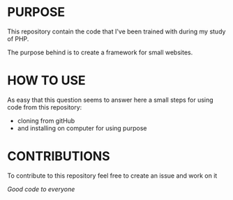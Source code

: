# PURPOSE

This repository contain the code that I've been trained with during my study of PHP.

The purpose behind is to create a framework for small websites. 

# HOW TO USE

As easy that this question seems to answer here a small steps for using code from  this repository: 
  - cloning from gitHub
  -  and installing on computer for using purpose
# CONTRIBUTIONS
To contribute to this repository feel free to create an issue and work on it


<i>Good code to everyone</i>
